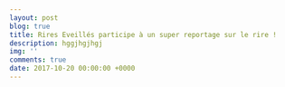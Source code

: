 ```yaml
---
layout: post
blog: true
title: Rires Eveillés participe à un super reportage sur le rire !
description: hggjhgjhgj
img: ''
comments: true
date: 2017-10-20 00:00:00 +0000
---
```


